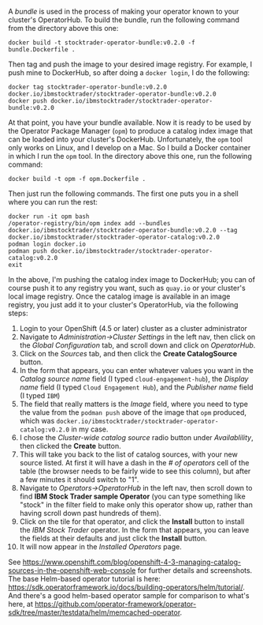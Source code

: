A *bundle* is used in the process of making your operator known to your cluster's OperatorHub.  To build the bundle, run the following command from the directory above this one:
```
docker build -t stocktrader-operator-bundle:v0.2.0 -f bundle.Dockerfile .
```
Then tag and push the image to your desired image registry.  For example, I push mine to DockerHub, so after doing a `docker login`, I do the following:
```
docker tag stocktrader-operator-bundle:v0.2.0 docker.io/ibmstocktrader/stocktrader-operator-bundle:v0.2.0
docker push docker.io/ibmstocktrader/stocktrader-operator-bundle:v0.2.0
```
At that point, you have your bundle available.  Now it is ready to be used by the Operator Package Manager (`opm`) to produce a catalog index image that can be loaded into your cluster's DockerHub.
Unfortunately, the `opm` tool only works on Linux, and I develop on a Mac.  So I build a Docker container in which I run the `opm` tool.  In the directory above this one, run the following command:
```
docker build -t opm -f opm.Dockerfile .
```
Then just run the following commands.  The first one puts you in a shell where you can run the rest:
```
docker run -it opm bash
/operator-registry/bin/opm index add --bundles docker.io/ibmstocktrader/stocktrader-operator-bundle:v0.2.0 --tag docker.io/ibmstocktrader/stocktrader-operator-catalog:v0.2.0
podman login docker.io
podman push docker.io/ibmstocktrader/stocktrader-operator-catalog:v0.2.0
exit
```
In the above, I'm pushing the catalog index image to DockerHub; you can of course push it to any registry you want, such as `quay.io` or your cluster's local image registry.
Once the catalog image is available in an image registry, you just add it to your cluster's OperatorHub, via the following steps:
1. Login to your OpenShift (4.5 or later) cluster as a cluster administrator
2. Navigate to *Administration->Cluster Settings* in the left nav, then click on the *Global Configuration* tab, and scroll down and click on *OperatorHub*.
3. Click on the *Sources* tab, and then click the **Create CatalogSource** button.
4. In the form that appears, you can enter whatever values you want in the *Catalog source name* field (I typed `cloud-engagement-hub`), the *Display name* field (I typed `Cloud Engagement Hub`), and the *Publisher name* field (I typed `IBM`)
5. The field that really matters is the *Image* field, where you need to type the value from the `podman push` above of the image that `opm` produced, which was `docker.io/ibmstocktrader/stocktrader-operator-catalog:v0.2.0` in my case.
6. I chose the *Cluster-wide catalog source* radio button under *Availablility*, then clicked the **Create** button.
7. This will take you back to the list of catalog sources, with your new source listed.  At first it will have a dash in the *# of operators* cell of the table (the browser needs to be fairly wide to see this column), but after a few minutes it should switch to "1".
8. Navigate to *Operators->OperatorHub* in the left nav, then scroll down to find **IBM Stock Trader sample Operator** (you can type something like "stock" in the filter field to make only this operator show up, rather than having scroll down past hundreds of them).
9. Click on the tile for that operator, and click the **Install** button to install the *IBM Stock Trader* operator.  In the form that appears, you can leave the fields at their defaults and just click the **Install** button.
10. It will now appear in the *Installed Operators* page. 

See https://www.openshift.com/blog/openshift-4-3-managing-catalog-sources-in-the-openshift-web-console for further details and screenshots.  The base Helm-based operator tutorial is here: https://sdk.operatorframework.io/docs/building-operators/helm/tutorial/.  And there's a good helm-based operator sample for comparison to what's here, at https://github.com/operator-framework/operator-sdk/tree/master/testdata/helm/memcached-operator.
